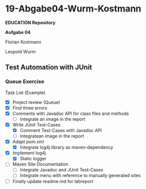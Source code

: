 # 19-Abgabe04-Wurm-Kostmann #

**EDUCATION Repository**

**Aufgabe 04**

Florian Kostmann

Leopold Wurm



## Test Automation with JUnit ##

### Queue Exercise ###

Task List (Example)

- [x]  Project review (Queue)
  - [x] Find three errors
- [x] Comments with Javadoc API for class files and methods
  - [ ] Integrate an image in the report
- [x] Write JUnit Test-Cases
  - [x] Comment Test-Cases with Javadoc API
  - [ ] Integratean image in the report
- [x] Adapt pom.xml
  - [x] Integrate log4j library as maven-dependency
- [x] Implement log4j
  - [x] Static logger
- [ ] Maven Site Documentation
  - [ ] Integrate Javadoc and JUnit Test-Cases
  - [ ] Integrate menu with reference to manually generated sites
- [ ] Finally update readme.md for labreport
